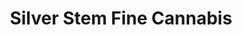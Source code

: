 ---
title: "Silver Stem Fine Cannabis"
url: /nederland/silver-stem-fine-cannabis/
shop: medical supply
---